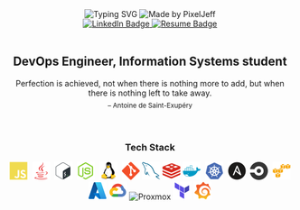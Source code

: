 <div id="header" align="center">
<img src="https://readme-typing-svg.herokuapp.com?font=JetBrains+Mono&weight=600&duration=2000&pause=1000&color=00a99d&center=true&vCenter=true&repeat=false&width=499&lines=Hi%2C+I'm+Lucas+Rattz!+Welcome+to+my+GitHub." alt="Typing SVG" />

<img alt="Made by PixelJeff" src="https://i.imgur.com/lQEn9G7.gif"/>

  <div id="badges">
    <a href="https://www.linkedin.com/in/lucasrattz">
      <img src="https://img.shields.io/badge/LinkedIn-blue?style=for-the-badge&logo=linkedin&logoColor=white" alt="LinkedIn Badge"/>
    </a>
    <a href="https://drive.google.com/file/d/1ZI2VB5SMOxKgO2UF7inEDzv2B1wBVcQE/view?usp=share_link">
      <img src="https://img.shields.io/badge/Resume-blue?style=for-the-badge&logo=readme&logoColor=white" alt="Resume Badge"/>
    </a>
  </div>
  <img src="https://komarev.com/ghpvc/?username=lucasrattz&style=flat-square&color=blue" alt=""/>
 
  ## DevOps Engineer, Information Systems student
 Perfection is achieved, not when there is nothing more to add, but when there is nothing left to take away. 
  <br/><sub>– Antoine de Saint-Exupéry</sub>
  <br/>
  <br/>
  <br/>
 
 ### Tech Stack
  <div>
    <img src="https://github.com/devicons/devicon/blob/master/icons/javascript/javascript-plain.svg" title="JavaScript" alt="JavaScript" width="32"/>&nbsp;
    <img src="https://github.com/devicons/devicon/blob/master/icons/java/java-plain.svg"  title="Java" alt="Java" width="32"/>&nbsp;
    <img src="https://github.com/devicons/devicon/blob/master/icons/bash/bash-original.svg" title="Bash" alt="Bash" width="32"/>&nbsp;
    <img src="https://github.com/devicons/devicon/blob/master/icons/nodejs/nodejs-plain.svg" title="NodeJS" alt="NodeJS" width="32"/>&nbsp;
    <img src="https://github.com/devicons/devicon/blob/master/icons/linux/linux-original.svg" title="Linux" alt="Linux" width="32"/>&nbsp;
    <img src="https://github.com/devicons/devicon/blob/master/icons/git/git-plain.svg" title="Git" alt="Git" width="32"/>
    <img src="https://github.com/devicons/devicon/blob/master/icons/mysql/mysql-plain.svg" title="MySQL" alt="MySQL" width="32"/>
    <img src="https://github.com/devicons/devicon/blob/master/icons/redis/redis-plain.svg" title="Redis" alt="Redis" width="32"/>
    <img src="https://github.com/devicons/devicon/blob/master/icons/docker/docker-plain.svg" title="Docker" alt="Docker" width="32"/>&nbsp;
    <img src="https://github.com/devicons/devicon/blob/master/icons/kubernetes/kubernetes-plain.svg"  title="Kubernetes" alt="Kubernetes" width="32"/>&nbsp;
    <img src="https://github.com/devicons/devicon/blob/master/icons/ansible/ansible-original.svg" title="Ansible" alt="Ansible" width="32"/>&nbsp;
    <img src="https://github.com/devicons/devicon/blob/master/icons/circleci/circleci-plain.svg" title="CircleCI" alt="CircleCI" width="32"/>&nbsp;
    <img src="https://github.com/devicons/devicon/blob/master/icons/amazonwebservices/amazonwebservices-original.svg" title="AWS" alt="AWS" width="32"/>
    <img src="https://github.com/devicons/devicon/blob/master/icons/azure/azure-original.svg" title="Azure" alt="Azure" width="32"/>
    <img src="https://github.com/devicons/devicon/blob/master/icons/googlecloud/googlecloud-original.svg" title="GCP" alt="GCP" width="32"/>
    <img src="https://github.com/loganmarchione/homelab-svg-assets/blob/main/assets/proxmox.svg" title="Proxmox" alt="Proxmox" width="32"/>
    <img src="https://github.com/devicons/devicon/blob/master/icons/terraform/terraform-original.svg" title="Terraform" alt="Terraform" width="32"/>
    <img src="https://github.com/devicons/devicon/blob/master/icons/grafana/grafana-original.svg" title="Grafana" alt="Grafana" width="32"/>
  </div>
<br/>  
</div>
